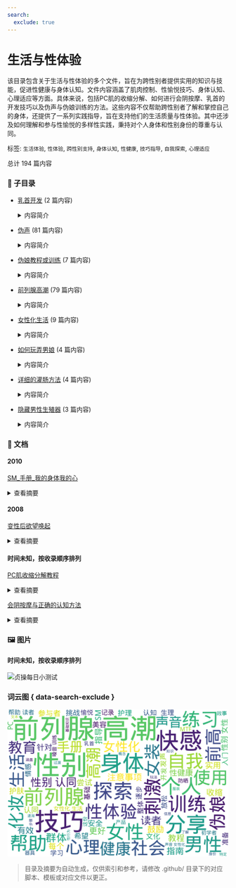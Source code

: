 ```yaml
---
search:
  exclude: true
---
```



# 生活与性体验

该目录包含关于生活与性体验的多个文件，旨在为跨性别者提供实用的知识与技能，促进性健康与身体认知。文件内容涵盖了肌肉控制、性愉悦技巧、身体认知、心理适应等方面。具体来说，包括PC肌的收缩分解、如何进行会阴按摩、乳首的开发技巧以及伪声与伪娘训练的方法。这些内容不仅帮助跨性别者了解和掌控自己的身体，还提供了一系列实践指导，旨在支持他们的生活质量与性体验。其中还涉及如何理解和参与性愉悦的多样性实践，秉持对个人身体和性别身份的尊重与认同。


标签: `生活体验`, `性体验`, `跨性别支持`, `身体认知`, `性健康`, `技巧指导`, `自我探索`, `心理适应`


总计 194 篇内容


### 📁 子目录

- [乳首开发](乳首开发) (2 篇内容)
  <details><summary>内容简介</summary>

  该目录涉及“乳首开发”主题，为跨性别人士提供相关的介绍和指导。内容包括专门为蓝孩纸（即跨性别男性或非二元性别者）编写的乳首开发手册，旨在帮助那些希望通过乳首开发来增强自身形象认同的人士。手册中可能包含实用的建议、经验分享、各类技术和方法等信息，帮助使用者理解乳首开发的过程及注意事项。这一资料旨在支持和引导跨性别人群探索自我认同，改善自我身体形象，并促进他们对生理变化的理解。
  </details>
- [伪声](伪声) (81 篇内容)
  <details><summary>内容简介</summary>

  本目录‘伪声’集中在跨性别女性（MTF）声音的女性化及其教学资源。目录中包含了多份有关如何调整和改善声音的手册与指南。这些资料为跨性别女性提供了关于声音女性化的具体方法和实践技巧，帮助她们在转变过程中更自信地表达自己的性别身份。‘MTF声音女性化手册’详细介绍了发音技巧、语调调整以及如何在讲话时营造女性化的声音特质；‘伪声基础整理以及教学’则提供了一些基本练习和建议，适合初学者使用；而‘成为女孩子的声音’则探讨了在声音女性化过程中可能遇到的心理与情感挑战，鼓励跨性别女性积极面对这些变化。整体来看，这个目录为希望进行声音女性化的跨性别者提供了宝贵的实用信息和经验分享，是一个重要的资源集合。
  </details>
- [伪娘教程或训练](伪娘教程或训练) (7 篇内容)
  <details><summary>内容简介</summary>

  该目录专注于伪娘的自我调教与训练，包含多个教程和指导手册，旨在帮助希望进行性别表达转变的个人理解和实施伪娘的生活方式。文献包括‘伪娘的一年自我调教任务’和‘伪娘的一年训练’，它们详细介绍了在一年内开展的系统训练内容和步骤，结合实际经验分享增添了可操作性。‘好想做个女孩子-伪娘养成手册’和‘真正的伪娘开发教程哦’则更多地从理论和实践层面为读者提供了伪娘身份认同的发展建议。而‘荡妇学院’则可能涉及社会文化对伪娘这种身份的认知与挑战。这些资源对于希望更深入了解伪娘文化，进行自我定位和定制训练计划的人群尤为重要。
  </details>
- [前列腺高潮](前列腺高潮) (79 篇内容)
  <details><summary>内容简介</summary>

  此目录专注于探索前列腺高潮的相关主题，涵盖了各种与前列腺刺激和高潮体验相关的知识和分享。内容包括前列腺高潮的基本概念、入门指南、使用工具、以及男人在前列腺高潮方面的不同体验和境界。目录中包含了多篇经验分享和教程，帮助新手深入了解如何实现前列腺高潮及其所带来的独特快感。目录还提供了一些先进的前列腺高潮技术和方法，以及许多个人的实践经验。这些资料不仅为新手提供了系统的教育，也为有经验的玩家提供了更高阶的技巧和建议，促进了对这一主题的理解和接受。在这个领域中，前列腺高潮被视为一种独特的生活体验，它在性健康和性快乐方面，拥有重要的地位和意义。
  </details>
- [女性化生活](女性化生活) (9 篇内容)
  <details><summary>内容简介</summary>

  该目录专注于女性化生活的各个方面，提供了在生活和性体验中提升个人形象的实用课程和技巧。文件中包括了多节课程内容，帮助从妆容到护肤，全面提升女性自我表现。具体内容包括：第一节课提到的“不要‘白洗’，只要‘洗白白’”强调了均匀肤色的重要性；第三课讨论了深度保湿及其对水润肌肤的关键作用；第四节课则教授有效的防晒方法，避免肌肤受到紫外线的损害。化妆入门课程的系统讲解，对于初学者尤为重要，让大家能够掌握基础的化妆技巧。书籍《女神进化论》鼓励女性追求自我成长，开启跨越式的蜕变之路，适合每位不甘平庸的女性。该目录的最后几节课则聚焦于日常护肤小窍门，如告别“熊猫眼”和“鱼尾纹”，致力于帮助女性恢复年轻活力。
  </details>
- [如何玩弄男娘](如何玩弄男娘) (4 篇内容)
  <details><summary>内容简介</summary>

  本目录包含与男娘（女装男子）相关的性体验和社交互动的探讨和记录。内容涵盖了一些实际的生活技能和娱乐方式，以助于人们更好地理解和参与这一亚文化。在‘如何玩弄男娘’的文件中，提供了多个有趣的讨论和建议，探索如何在日常生活中融入男娘文化。目录中还包含男娘的推特记录及聊天记录，展示了男娘社区的交互方式和生活点滴。这些文件为想要了解或参与到男娘生活中的人们提供了视角和经验。
  </details>
- [详细的灌肠方法](详细的灌肠方法) (4 篇内容)
  <details><summary>内容简介</summary>

  本目录收录的是关于灌肠方法的详细说明和技巧，主要针对希望了解或尝试灌肠的人士。文件中包含了多种灌肠方法的步骤描述，适用者群体以及可能需要注意的事项。文章具体讲解了不同灌肠工具的使用方法，以及在使用过程中的注意事项，例如卫生、剂量和水温等。这些内容对于跨性别人士在进行相关身体护理时具有重要参考价值，尤其是在过渡期间关注身体健康和生理需求的情况下。
  </details>
- [隐藏男性生殖器](隐藏男性生殖器) (3 篇内容)
  <details><summary>内容简介</summary>

  该目录涵盖了隐藏男性生殖器的一系列资源与教程，主要集中在性别表达和生活体验的实践方面。文件中包含压枪教程及其详细步骤，为需要进行身体性别表达调整的跨性别者提供实际的帮助与指导。这类教程对于那些希望通过非手术方式达到身体表达效果的人尤为重要，内容涉及如何选择合适的材料和技巧，确保使用过程的安全和舒适。通过这些资源，跨性别者能够更好地理解和调整自身的性别表现，以提升生活质量和心理健康。
  </details>


### 📄 文档


#### 2010



[SM_手册_我的身体我的心](SM_手册_我的身体我的心_page.md)<details><summary>查看摘要</summary>

本文件为《我的身体，我的心》的翻译版本，内容主要讨论了SM（施虐与受虐）文化的基础知识及其在情侣关系中的应用。文件由一位热爱SM文化的翻译者根据原版进行翻译，旨在为初学者提供一个相对易懂的SM指南。内容涵盖了SM的定义、目的、规则、以及具体的玩法和注意事项等。翻译者提到，SM并不仅仅是冷冰冰的施虐行为，而是建立在双方相互爱护和理解的基础之上。尤其强调了在SM过程中保护对方安全、心理感受的重要性，同时也提醒初学者应注意可能的危险和过于激烈的行为带来的后果。文本中详细介绍了轻度SM的各种方法，包括语言虐待、轻度束缚、遮眼睛等，并指导如何创造有利于双方都能接受的氛围。同时，其中包含了对于SM社会认知的探讨，反映了人们对于这种行为的多元态度与看法。整体文件不仅提供了丰富的实操技巧，也传达了对情感和信任建立的重视。
</details>



#### 2008



[变性后欲望唤起](变性后欲望唤起_page.md)<details><summary>查看摘要</summary>

本文详细讨论了变性手术后女性在性欲、性唤起及性高潮方面的经历与变化。作者通过剖析社会对变性手术的误解，例如认为变性手术后会导致完全失去性感，指出这一观念的不准确，并强调术后女性如何通过自我探索和实践，重新获得性快感与性满足。随着性唤起的恢复，变性女性在性体验上会经历重新的青春期式状态，这种转变需要时间和耐心。文章也探讨了如何在性伴侣关系中保持良好的沟通，以实现双方的性满足，并提供了一些有效的体位建议，以帮助术后变性女人更容易达到高潮。同时，文中提及了术后女性相比于男性在性反应上的一种更为内在和细腻的体验，强调情感和身体的结合对满足的影响。最后，作者鼓励变性女性在与伴侣的性关系中应摆脱对于外部评价的担忧，享受自我身份的肯定和欢愉。
</details>



#### 时间未知，按收录顺序排列



[PC肌收缩分解教程](PC肌收缩分解教程_page.md)<details><summary>查看摘要</summary>

该文件是关于PC肌收缩分解教程的PDF文档，针对盆底肌肉的锻炼提供了详细的说明和训练计划。文件首先分析了PC肌的解剖结构与功能，指出PC肌在性功能中的重要性，并介绍了BC肌和IC肌这两个相对较少被提及的肌肉。接着，文件详细阐述了不同阶段的训练计划，包括从入门到高级的多种分解练习，旨在提升盆底肌的灵活性、持久性和力量，最终改善性功能。

文中排除了许多误导信息，鼓励读者采取科学有效的锻炼方法，并强调训练过程的重要性，同时对每个阶段的要求和目标进行了清晰的说明。不同等级的训练计划包含了具体的练习数量和注意事项，帮助练习者逐渐掌握肌肉的控制能力。整篇文档不仅适合想要改善性功能的人群，也展示了对盆底肌肉研究的严谨态度和科学基础。
</details>




[会阴按摩与正确的认知方法](会阴按摩与正确的认知方法_page.md)<details><summary>查看摘要</summary>

该文件标题为《会阴按摩与正确的认知方法》，是一份针对会阴按摩及其相关性体验的指导文档，主要提供了一系列关于如何进行会阴按摩的详细步骤和技巧。文中首先强调了进行此类按摩所需的心理状态与环境准备，指出需要在足够放松和刺激的氛围中进行操作，以便提升体验的快感。文中逐步引导读者如何进行会阴部位的触碰和按摩，并详细描述了在此过程中可能获得的不同类型的快感，如前列腺高潮的概念以及对此感受的引导。

文件还提供了多条分支情况，描述在不同情况下的体验和感受，包括在高潮中的继续刺激和余韵的感受等，进而交代如何提高敏感度与兴奋度的关系。支持性地进行的是，文中对身体的认知与心理准备给予了充分重视，帮助读者建立起完整的认知框架，以实现更好的性体验和解放自我。整体而言，此文件为广大跨性别及性少数群体提供了有价值的性知识和生活技巧。
</details>



### 🖼️ 图片


#### 时间未知，按收录顺序排列


![贞操每日小测试](贞操每日小测试.jpg)



### 词云图 { data-search-exclude }

![./社群及NGO文件/生活与性体验摘要词云图](abstracts_wordcloud.png)


> 目录及摘要为自动生成，仅供索引和参考，请修改 .github/ 目录下的对应脚本、模板或对应文件以更正。
